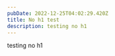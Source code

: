 ```yaml
---
pubDate: 2022-12-25T04:02:29.420Z
title: No h1 test
description: testing no h1
---
```

testing no h1